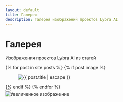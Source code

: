 ```yaml
---
layout: default
title: Галерея
description: Галерея изображений проектов Lybra AI
---
```


<div class="container py-4">
  <h1 class="text-center mb-2">Галерея</h1>
  <p class="text-center mb-5">Изображения проектов Lybra AI из статей</p>
  <div class="gallery">
    {% for post in site.posts %}
      {% if post.image %}
      <figure class="gallery-item">
        <img src="{{ post.image | relative_url }}" alt="{{ post.title | escape }}" data-bs-toggle="modal" data-bs-target="#galleryModal" data-large-src="{{ post.image | relative_url }}">
      </figure>
      {% endif %}
    {% endfor %}
  </div>
</div>

<!-- Модальное окно -->
<div class="modal fade" id="galleryModal" tabindex="-1" aria-labelledby="galleryModalLabel">
  <div class="modal-dialog">
    <div class="modal-content">
      <div class="modal-header">
        <button type="button" class="btn-close btn-close-white" data-bs-dismiss="modal" aria-label="Закрыть модальное окно"></button>
      </div>
      <div class="modal-body">
        <img src="" class="img-fluid" id="modalImage" alt="Увеличенное изображение">
      </div>
    </div>
  </div>
</div>
